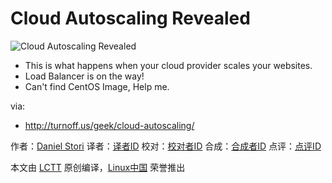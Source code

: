Cloud Autoscaling Revealed
===============

![Cloud Autoscaling Revealed](http://turnoff.us/image/en/autoscaling.png)

- This is what happens when your cloud provider scales your websites.
- Load Balancer is on the way!
- Can't find CentOS Image, Help me.

via:
 - http://turnoff.us/geek/cloud-autoscaling/

作者：[Daniel Stori][a]
译者：[译者ID](https://github.com/译者ID)
校对：[校对者ID](https://github.com/校对者ID)
合成：[合成者ID](https://github.com/合成者ID)
点评：[点评ID](https://github.com/点评者ID)

本文由 [LCTT](https://github.com/LCTT/TranslateProject) 原创编译，[Linux中国](https://linux.cn/) 荣誉推出

[a]:http://turnoff.us/about/
